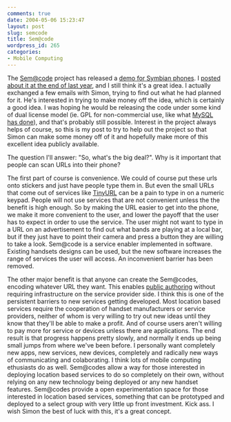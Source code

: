 ```yaml
---
comments: true
date: 2004-05-06 15:23:47
layout: post
slug: semcode
title: Sem@code
wordpress_id: 265
categories:
- Mobile Computing
---
```


The [Sem@code](http://semacode.org/) project has released a [demo for Symbian phones](http://semacode.org/download/). I [posted about it at the end of last year](http://www.bitsplitter.net/blog/index.php?p=20), and I still think it's a great idea. I actually exchanged a few emails with Simon, trying to find out what he had planned for it. He's interested in trying to make money off the idea, which is certainly a good idea. I was hoping he would be releasing the code under some kind of dual license model (ie. GPL for non-commercial use, like what [MySQL has done](http://www.mysql.com/products/licensing/)), and that's probably still possible. Interest in the project always helps of course, so this is my post to try to help out the project so that Simon can make some money off of it and hopefully make more of this excellent idea publicly available.

The question I'll answer: "So, what's the big deal?". Why is it important that people can scan URLs into their phone?

The first part of course is convenience. We could of course put these urls onto stickers and just have people type them in. But even the small URLs that come out of services like [TinyURL](http://tinyurl.com/) can be a pain to type in on a numeric keypad. People will not use services that are not convenient unless the the benefit is high enough. So by making the URL easier to get into the phone, we make it more convenient to the user, and lower the payoff that the user has to expect in order to use the service. The user might not want to type in a URL on an advertisement to find out what bands are playing at a local bar, but if they just have to point their camera and press a button they are willing to take a look. Sem@code is a service enabler implemented in software. Existing handsets designs can be used, but the new software increases the range of services the user will access. An inconvenient barrier has been removed.

The other major benefit is that anyone can create the Sem@codes, encoding whatever URL they want. This enables [public authoring](http://www.bitsplitter.net/blog/index.php?p=201) without requiring infrastructure on the service provider side. I think this is one of the persistent barriers to new services getting developed. Most location based services require the cooperation of handset manufacturers or service providers, neither of whom is very willing to try out new ideas until they know that they'll be able to make a profit. And of course users aren't willing to pay more for service or devices unless there are applications. The end result is that progress happens pretty slowly, and normally it ends up being small jumps from where we've been before. I personally want completely new apps, new services, new devices, completely and radically new ways of communicating and colaborating. I think lots of mobile computing ethusiasts do as well. Sem@codes allow a way for those interested in deploying location based services to do so completely on their own, without relying on any new technology being deployed or any new handset features. Sem@codes provide a open experimentation space for those interested in location based services, something that can be prototyped and deployed to a select group with very little up front investment. Kick ass. I wish Simon the best of luck with this, it's a great concept.
